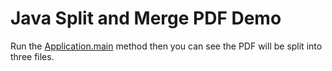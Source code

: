 # Java Split and Merge PDF Demo

Run the [Application.main](./src/main/java/Application.java) method then you can see the PDF will be
split into three files.
